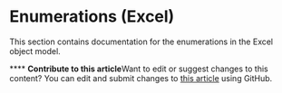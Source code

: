 
# Enumerations (Excel)
This section contains documentation for the enumerations in the Excel object model.

****   **Contribute to this article**Want to edit or suggest changes to this content? You can edit and submit changes to  [this article](https://github.com/jhershey00/VBA_Excel_Test/OpenXMLCon/articles/c4e092c8-b843-44e1-bd87-419e545d1d10.md) using GitHub.

